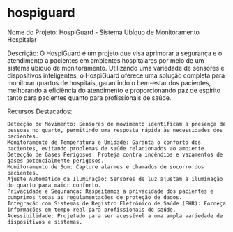 # hospiguard

Nome do Projeto: HospiGuard - Sistema Ubíquo de Monitoramento Hospitalar

Descrição:
O HospiGuard é um projeto que visa aprimorar a segurança e o atendimento a pacientes em ambientes hospitalares por meio de um sistema ubíquo de monitoramento. Utilizando uma variedade de sensores e dispositivos inteligentes, o HospiGuard oferece uma solução completa para monitorar quartos de hospitais, garantindo o bem-estar dos pacientes, melhorando a eficiência do atendimento e proporcionando paz de espírito tanto para pacientes quanto para profissionais de saúde.

Recursos Destacados:

    Detecção de Movimento: Sensores de movimento identificam a presença de pessoas no quarto, permitindo uma resposta rápida às necessidades dos pacientes.
    Monitoramento de Temperatura e Umidade: Garanta o conforto dos pacientes, evitando problemas de saúde relacionados ao ambiente.
    Detecção de Gases Perigosos: Proteja contra incêndios e vazamentos de gases potencialmente perigosos.
    Monitoramento de Som: Capture alarmes e chamados de socorro dos pacientes.
    Ajuste Automático da Iluminação: Sensores de luz ajustam a iluminação do quarto para maior conforto.
    Privacidade e Segurança: Respeitamos a privacidade dos pacientes e cumprimos todas as regulamentações de proteção de dados.
    Integração com Sistemas de Registro Eletrônico de Saúde (EHR): Forneça informações em tempo real para profissionais de saúde.
    Acessibilidade: Projetado para ser acessível a uma ampla variedade de dispositivos e sistemas.
